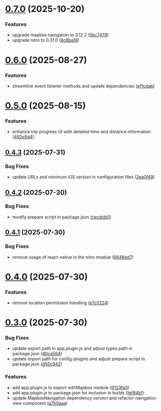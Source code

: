 # [0.7.0](https://github.com/atoui-zahreddine/react-native-mapbox-turn-by-turn-navigation/compare/v0.6.0...v0.7.0) (2025-10-20)


### Features

* upgrade mapbox navigation to 3.12.2 ([5bc7479](https://github.com/atoui-zahreddine/react-native-mapbox-turn-by-turn-navigation/commit/5bc74792602bd351aa58e3f673694479d3ae9132))
* upgrade nitro to 0.31.0 ([8c8ba19](https://github.com/atoui-zahreddine/react-native-mapbox-turn-by-turn-navigation/commit/8c8ba193ef98e052419b14e66f4a0c8edc4ee6fa))

# [0.6.0](https://github.com/atoui-zahreddine/react-native-mapbox-turn-by-turn-navigation/compare/v0.5.0...v0.6.0) (2025-08-27)


### Features

* streamline event listener methods and update dependencies ([ef1cdab](https://github.com/atoui-zahreddine/react-native-mapbox-turn-by-turn-navigation/commit/ef1cdaba4096e1410a4a07dd9f6a04a2212ed33f))

# [0.5.0](https://github.com/atoui-zahreddine/react-native-mapbox-turn-by-turn-navigation/compare/v0.4.3...v0.5.0) (2025-08-15)


### Features

* enhance trip progress UI with detailed time and distance information ([492e9d4](https://github.com/atoui-zahreddine/react-native-mapbox-turn-by-turn-navigation/commit/492e9d416879ec75bec0517540167b8dcb60084e))

## [0.4.3](https://github.com/atoui-zahreddine/react-native-mapbox-turn-by-turn-navigation/compare/v0.4.2...v0.4.3) (2025-07-31)


### Bug Fixes

* update URLs and minimum iOS version in configuration files ([2ea0f49](https://github.com/atoui-zahreddine/react-native-mapbox-turn-by-turn-navigation/commit/2ea0f4966c877fd9c1b422d98df8d43e55af9107))

## [0.4.2](https://github.com/atoui-zahreddine/react-native-mapbox-turn-by-turn-navigation/compare/v0.4.1...v0.4.2) (2025-07-30)


### Bug Fixes

* modify prepare script in package.json ([cecdcb0](https://github.com/atoui-zahreddine/react-native-mapbox-turn-by-turn-navigation/commit/cecdcb00d38716eef60fb4f8d9c219ddb142ac9e))

## [0.4.1](https://github.com/atoui-zahreddine/react-native-mapbox-turn-by-turn-navigation/compare/v0.4.0...v0.4.1) (2025-07-30)


### Bug Fixes

* remove usage of react-native in the nitro module ([6648ed7](https://github.com/atoui-zahreddine/react-native-mapbox-turn-by-turn-navigation/commit/6648ed7856c4049e63081a123a012597e964ecb4))

# [0.4.0](https://github.com/atoui-zahreddine/react-native-mapbox-turn-by-turn-navigation/compare/v0.3.0...v0.4.0) (2025-07-30)


### Features

* remove location permission handling ([e7c5224](https://github.com/atoui-zahreddine/react-native-mapbox-turn-by-turn-navigation/commit/e7c522446904c0c2893cf1809aa99f3a0f048c9c))

# [0.3.0](https://github.com/atoui-zahreddine/react-native-mapbox-turn-by-turn-navigation/compare/v0.2.0...v0.3.0) (2025-07-30)


### Bug Fixes

* update export path in app.plugin.js and adjust types path in package.json ([40ca564](https://github.com/atoui-zahreddine/react-native-mapbox-turn-by-turn-navigation/commit/40ca564d09eeb7e9feb136635762b80d843204d1))
* update import path for config-plugins and adjust prepare script in package.json ([d50c942](https://github.com/atoui-zahreddine/react-native-mapbox-turn-by-turn-navigation/commit/d50c94258767d6242600dbd433eaa57817d27650))


### Features

* add app.plugin.js to export withMapbox module ([0123fa0](https://github.com/atoui-zahreddine/react-native-mapbox-turn-by-turn-navigation/commit/0123fa06be5fb4725a2642b1e1055db0cf000a8d))
* add app.plugin.js to package.json for inclusion in builds ([fef84bf](https://github.com/atoui-zahreddine/react-native-mapbox-turn-by-turn-navigation/commit/fef84bf9834d48bf88f588150242b18e80e3cd42))
* update MapboxNavigation dependency version and refactor navigation view component ([a7b0aaa](https://github.com/atoui-zahreddine/react-native-mapbox-turn-by-turn-navigation/commit/a7b0aaabe6f02eea18db3e1cc3f0063ba7f8036a))
